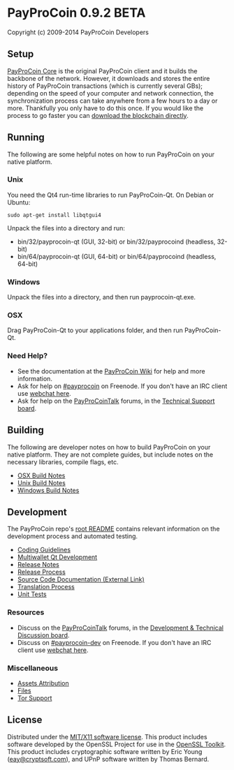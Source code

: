 PayProCoin 0.9.2 BETA
=====================

Copyright (c) 2009-2014 PayProCoin Developers


Setup
---------------------
[PayProCoin Core](http://payprocoin.org/en/download) is the original PayProCoin client and it builds the backbone of the network. However, it downloads and stores the entire history of PayProCoin transactions (which is currently several GBs); depending on the speed of your computer and network connection, the synchronization process can take anywhere from a few hours to a day or more. Thankfully you only have to do this once. If you would like the process to go faster you can [download the blockchain directly](bootstrap.md).

Running
---------------------
The following are some helpful notes on how to run PayProCoin on your native platform. 

### Unix

You need the Qt4 run-time libraries to run PayProCoin-Qt. On Debian or Ubuntu:

	sudo apt-get install libqtgui4

Unpack the files into a directory and run:

- bin/32/payprocoin-qt (GUI, 32-bit) or bin/32/payprocoind (headless, 32-bit)
- bin/64/payprocoin-qt (GUI, 64-bit) or bin/64/payprocoind (headless, 64-bit)



### Windows

Unpack the files into a directory, and then run payprocoin-qt.exe.

### OSX

Drag PayProCoin-Qt to your applications folder, and then run PayProCoin-Qt.

### Need Help?

* See the documentation at the [PayProCoin Wiki](https://en.payprocoin.it/wiki/Main_Page)
for help and more information.
* Ask for help on [#payprocoin](http://webchat.freenode.net?channels=payprocoin) on Freenode. If you don't have an IRC client use [webchat here](http://webchat.freenode.net?channels=payprocoin).
* Ask for help on the [PayProCoinTalk](https://payprocointalk.org/) forums, in the [Technical Support board](https://payprocointalk.org/index.php?board=4.0).

Building
---------------------
The following are developer notes on how to build PayProCoin on your native platform. They are not complete guides, but include notes on the necessary libraries, compile flags, etc.

- [OSX Build Notes](build-osx.md)
- [Unix Build Notes](build-unix.md)
- [Windows Build Notes](build-msw.md)

Development
---------------------
The PayProCoin repo's [root README](https://github.com/payprocoin/payprocoin/blob/master/README.md) contains relevant information on the development process and automated testing.

- [Coding Guidelines](coding.md)
- [Multiwallet Qt Development](multiwallet-qt.md)
- [Release Notes](release-notes.md)
- [Release Process](release-process.md)
- [Source Code Documentation (External Link)](https://dev.visucore.com/payprocoin/doxygen/)
- [Translation Process](translation_process.md)
- [Unit Tests](unit-tests.md)

### Resources
* Discuss on the [PayProCoinTalk](https://payprocointalk.org/) forums, in the [Development & Technical Discussion board](https://payprocointalk.org/index.php?board=6.0).
* Discuss on [#payprocoin-dev](http://webchat.freenode.net/?channels=payprocoin) on Freenode. If you don't have an IRC client use [webchat here](http://webchat.freenode.net/?channels=payprocoin-dev).

### Miscellaneous
- [Assets Attribution](assets-attribution.md)
- [Files](files.md)
- [Tor Support](tor.md)

License
---------------------
Distributed under the [MIT/X11 software license](http://www.opensource.org/licenses/mit-license.php).
This product includes software developed by the OpenSSL Project for use in the [OpenSSL Toolkit](http://www.openssl.org/). This product includes
cryptographic software written by Eric Young ([eay@cryptsoft.com](mailto:eay@cryptsoft.com)), and UPnP software written by Thomas Bernard.
